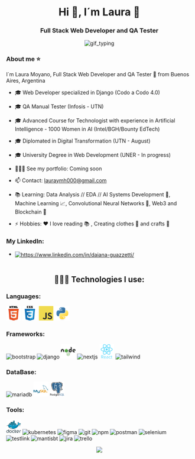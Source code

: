 <h1 align="center">Hi 👋, I´m Laura 🙂</h1>
<h3 align="center">Full Stack Web Developer and QA Tester</h3>

<div align="center">
  <img src="https://i.gifer.com/origin/bc/bca56ffe4a6e2910237482982aa856fe_w200.webp" alt="gif_typing" 
      height="300"
      width="600" />
</div>

<h3>About me ⭐</h3>
<p>I´m Laura Moyano, Full Stack Web Developer and QA Tester 🚀 from Buenos Aires, Argentina</p>

- 🎓 Web Developer specialized in Django (Codo a Codo 4.0)

- 🎓 QA Manual Tester (Infosis - UTN)
  
- 🎓 Advanced Course for Technologist with experience in Artificial Intelligence - 1000 Women in AI (Intel/BGH/Bounty EdTech)
  
- 🎓 Diplomated in Digital Transformation (UTN - August)

- 🎓 University Degree in Web Development (UNER - In progress)

- 👩🏻‍💻 See my portfolio: Coming soon

- 📫 Contact: lauraymh000@gmail.com

- :books: Learning: Data Analysis // EDA // AI Systems Development :robot:, Machine Learning 📈, Convolutional Neural Networks 🧠, Web3 and Blockchain 🔗

- ⚡ Hobbies: :heart: I love reading :books: , Creating clothes 👗 and crafts 🧵

<h3 align="left">My LinkedIn:</h3>

- <a href="https://www.linkedin.com/in/laura-moyano-h/" target="blank"><img align="center" src="https://raw.githubusercontent.com/rahuldkjain/github-profile-readme-generator/master/src/images/icons/Social/linked-in-alt.svg" alt="https://www.linkedin.com/in/daiana-guazzetti/" height="20" width="30" /></a>
<br><br>
<h2 align="center">👩🏻‍💻 Technologies I use:</h2>

<h3 align="left">Languages:</h3>
<p align="left">
  <img src="https://raw.githubusercontent.com/devicons/devicon/master/icons/html5/html5-original-wordmark.svg" alt="html5" width="40" height="40"/>
  <img src="https://raw.githubusercontent.com/devicons/devicon/master/icons/css3/css3-original-wordmark.svg" alt="css3" width="40" height="40"/> 
  <img src="https://raw.githubusercontent.com/devicons/devicon/master/icons/javascript/javascript-original.svg" alt="javascript" width="40" height="40"/>
  <img src="https://raw.githubusercontent.com/devicons/devicon/master/icons/python/python-original.svg" alt="python" width="40" height="40"/>  
</p>

<h3 align="left">Frameworks:</h3>
<p align="left">
<img src="https://upload.wikimedia.org/wikipedia/commons/b/b2/Bootstrap_logo.svg" alt="bootstrap" width="45" height="35"/> 
  <img src="https://icons.veryicon.com/png/o/business/vscode-program-item-icon/django-1.png" alt="django" width="40" height="40"/> 
  <img src="https://raw.githubusercontent.com/devicons/devicon/master/icons/nodejs/nodejs-original-wordmark.svg" alt="nodejs" width="40" height="40"/> 
  <img src="https://cdn.worldvectorlogo.com/logos/nextjs-2.svg" alt="nextjs" width="40" height="40" color="white"/> 
  <img src="https://raw.githubusercontent.com/devicons/devicon/master/icons/react/react-original-wordmark.svg" alt="react" width="40" height="40"/> 
  <img src="https://www.vectorlogo.zone/logos/tailwindcss/tailwindcss-icon.svg" alt="tailwind" width="40" height="40"/>
</p>

<h3 align="left">DataBase:</h3>
<p align="left">
  <img src="https://www.vectorlogo.zone/logos/mariadb/mariadb-icon.svg" alt="mariadb" width="40" height="40"/> 
  <img src="https://raw.githubusercontent.com/devicons/devicon/master/icons/mysql/mysql-original-wordmark.svg" alt="mysql" width="40" height="40"/>
  <img src="https://raw.githubusercontent.com/devicons/devicon/master/icons/postgresql/postgresql-original-wordmark.svg" alt="postgresql" width="40" height="40"/>
</p>

<h3 align="left">Tools:</h3>
<p align="left">
  <img src="https://raw.githubusercontent.com/devicons/devicon/master/icons/docker/docker-original-wordmark.svg" alt="docker" width="40" height="40"/> 
  <img src="https://upload.wikimedia.org/wikipedia/commons/3/39/Kubernetes_logo_without_workmark.svg" alt="kubernetes" width="40" height="40"/>  
  <img src="https://upload.wikimedia.org/wikipedia/commons/thumb/3/33/Figma-logo.svg/600px-Figma-logo.svg.png" alt="figma" width="30" height="40"/>  
  <img src="https://www.vectorlogo.zone/logos/git-scm/git-scm-icon.svg" alt="git" width="40" height="40"/>  
  <img src="https://upload.wikimedia.org/wikipedia/commons/d/db/Npm-logo.svg" alt="npm" width="40" height="40"/>  
  <img src="https://cdn.worldvectorlogo.com/logos/postman.svg" alt="postman" width="48" height="48"/> 
  <img src="https://upload.wikimedia.org/wikipedia/commons/d/d5/Selenium_Logo.png" alt="selenium" width="40" height="40"/>
  <br> 
  <img src="https://upload.wikimedia.org/wikipedia/commons/e/eb/Testlink_logo.png?20120315105529" alt="testlink" width="90" height="40"/> 
  <img src="https://upload.wikimedia.org/wikipedia/de/b/b0/MantisBT_logo.png?20131202122724" alt="mantisbt" width="90" height="40"/>  
  <img src="https://cdn.worldvectorlogo.com/logos/jira-1.svg" alt="jira" width="40" height="40"/>  
  <img src="https://cdn.worldvectorlogo.com/logos/trello.svg" alt="trello" width="40" height="40"/>   
</p>
<!--Footer--> 
<p align="center">
  <img src="https://capsule-render.vercel.app/api?type=waving&height=80&color=gradient&section=footer&descAlign=55&descAlignY=20"/>
</p>
